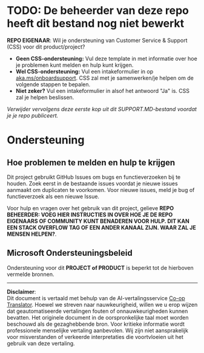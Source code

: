 <!--
CO_OP_TRANSLATOR_METADATA:
{
  "original_hash": "b7244261ee19497082edf33bcce64717",
  "translation_date": "2025-09-03T23:07:28+00:00",
  "source_file": "SUPPORT.md",
  "language_code": "nl"
}
-->
# TODO: De beheerder van deze repo heeft dit bestand nog niet bewerkt

**REPO EIGENAAR**: Wil je ondersteuning van Customer Service & Support (CSS) voor dit product/project?

- **Geen CSS-ondersteuning:** Vul deze template in met informatie over hoe je problemen kunt melden en hulp kunt krijgen.
- **Wel CSS-ondersteuning:** Vul een intakeformulier in op [aka.ms/onboardsupport](https://aka.ms/onboardsupport). CSS zal met je samenwerken/je helpen om de volgende stappen te bepalen.
- **Niet zeker?** Vul een intakeformulier in alsof het antwoord "Ja" is. CSS zal je helpen beslissen.

*Verwijder vervolgens deze eerste kop uit dit SUPPORT.MD-bestand voordat je je repo publiceert.*

# Ondersteuning

## Hoe problemen te melden en hulp te krijgen  

Dit project gebruikt GitHub Issues om bugs en functieverzoeken bij te houden. Zoek eerst in de bestaande 
issues voordat je nieuwe issues aanmaakt om duplicaten te voorkomen. Voor nieuwe issues, meld je bug of 
functieverzoek als een nieuwe Issue.

Voor hulp en vragen over het gebruik van dit project, gelieve **REPO BEHEERDER: VOEG HIER INSTRUCTIES IN 
OVER HOE JE DE REPO EIGENAARS OF COMMUNITY KUNT BENADEREN VOOR HULP. DIT KAN EEN STACK OVERFLOW TAG OF EEN ANDER 
KANAAL ZIJN. WAAR ZAL JE MENSEN HELPEN?**.

## Microsoft Ondersteuningsbeleid  

Ondersteuning voor dit **PROJECT of PRODUCT** is beperkt tot de hierboven vermelde bronnen.

---

**Disclaimer**:  
Dit document is vertaald met behulp van de AI-vertalingsservice [Co-op Translator](https://github.com/Azure/co-op-translator). Hoewel we streven naar nauwkeurigheid, willen we u erop wijzen dat geautomatiseerde vertalingen fouten of onnauwkeurigheden kunnen bevatten. Het originele document in de oorspronkelijke taal moet worden beschouwd als de gezaghebbende bron. Voor kritieke informatie wordt professionele menselijke vertaling aanbevolen. Wij zijn niet aansprakelijk voor misverstanden of verkeerde interpretaties die voortvloeien uit het gebruik van deze vertaling.